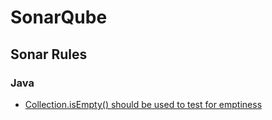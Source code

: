 # SonarQube

## Sonar Rules

### Java

* [Collection.isEmpty() should be used to test for emptiness](https://rules.sonarsource.com/java/RSPEC-1155)
